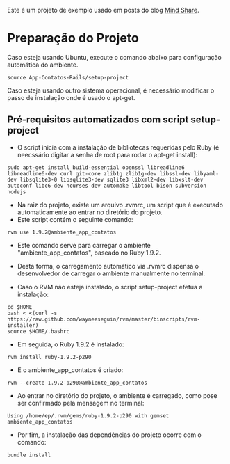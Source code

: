 Este é um projeto de exemplo usado em posts do blog [Mind Share](http://fabiolnm.blogspot.com).

# Preparação do Projeto

Caso esteja usando Ubuntu, execute o comando abaixo para configuração automática do ambiente.

```
source App-Contatos-Rails/setup-project
```

Caso esteja usando outro sistema operacional, é necessário modificar o passo de instalação onde é usado o apt-get.

## Pré-requisitos automatizados com script setup-project
* O script inicia com a instalação de bibliotecas requeridas pelo Ruby (é neecssário digitar a senha de root para rodar o apt-get install):

```
sudo apt-get install build-essential openssl libreadline6 libreadline6-dev curl git-core zlib1g zlib1g-dev libssl-dev libyaml-dev libsqlite3-0 libsqlite3-dev sqlite3 libxml2-dev libxslt-dev autoconf libc6-dev ncurses-dev automake libtool bison subversion nodejs
```

* Na raiz do projeto, existe um arquivo .rvmrc, um script que é executado automaticamente ao entrar no diretório do projeto.
* Este script contém o seguinte comando:

```
rvm use 1.9.2@ambiente_app_contatos
```

* Este comando serve para carregar o ambiente "ambiente_app_contatos", baseado no Ruby 1.9.2.
* Desta forma, o carregamento automático via .rvmrc dispensa o desenvolvedor de carregar o ambiente manualmente no terminal.

* Caso o RVM não esteja instalado, o script setup-project efetua a instalação:

```
cd $HOME
bash < <(curl -s https://raw.github.com/wayneeseguin/rvm/master/binscripts/rvm-installer)
source $HOME/.bashrc
```
* Em seguida, o Ruby 1.9.2 é instalado:

```
rvm install ruby-1.9.2-p290
```

* E o ambiente_app_contatos é criado:

```
rvm --create 1.9.2-p290@ambiente_app_contatos
```

* Ao entrar no diretório do projeto, o ambiente é carregado, como pose ser confirmado pela mensagem no terminal:

```
Using /home/ep/.rvm/gems/ruby-1.9.2-p290 with gemset ambiente_app_contatos
```

* Por fim, a instalação das dependências do projeto ocorre com o comando:

```
bundle install
```
